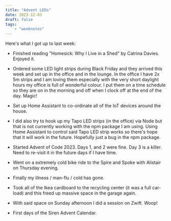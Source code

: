 ```yaml
---
title: "Advent LEDs"
date: 2023-12-03
draft: false
tags:
    - "weeknotes"
---
```


Here's what I got up to last week:

- Finished reading "Homesick: Why I Live in a Shed" by Catrina Davies. Enjoyed it.

- Ordered some LED light strips during Black Friday and they arrived this week and set up in the office and in the lounge. In the office I have 2x 5m strips and I am loving them especially with the very short daylight hours my office is full of wonderful colour. I put them on a time schedule so they are on in the morning and off when I clock off at the end of the day. Magic!

- Set up Home Assistant to co-ordinate all of the IoT devices around the house.

- I did also try to hook up my Tapo LED strips (in the office) via Node but that is not currently working with the npm package I am using. Using Home Assistant to control said Tapo LED strip works so there's hope that it will work in the future. Hopefully just a bug in the npm package.

- Started Advent of Code 2023. Days 1, and 2 were fine. Day 3 is a killer. Need to re-visit it in the future days if I have time.

- Went on a extremely cold bike ride to the Spire and Spoke with Alistair on Thursday evening.

- Finally my illness / man-flu / cold has gone.

- Took all of the Ikea cardboard to the recycling center (it was a full car-load) and this freed up massive space in the garage again.

- With said space on Sunday afternoon I did a session on Zwift. Woop!

- First days of the Siren Advent Calendar.

